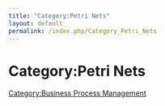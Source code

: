 ```yaml
---
title: "Category:Petri Nets"
layout: default
permalink: /index.php/Category_Petri_Nets
---
```


# Category:Petri Nets

[Category:Business Process Management](Category_Business_Process_Management)
